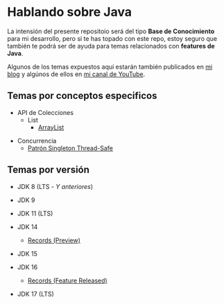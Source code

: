 # Hablando sobre Java

La intensión del presente repositoio será del tipo **Base de Conocimiento** para mi desarrollo, pero si te has topado con este repo, estoy seguro que también te podrá ser de ayuda para temas relacionados con **features de Java**.

Algunos de los temas expuestos aquí estarán también publicados en [mi blog](https://cruzaley-web.com/) y algúnos de ellos en [mi canal de YouTube](https://www.youtube.com/channel/UCxtN0ZzDyz7cAQavGHbAOlQ).

## Temas por conceptos especificos

* API de Colecciones
  * List
    - [ArrayList](src/main/java/com/spcruzaley/topic/collections/list/arrayList)

- Concurrencia
  - [Patrón Singleton Thread-Safe](src/main/java/com/spcruzaley/topic/concurrency/singletonpattern)

## Temas por versión

* JDK 8 (LTS - _Y anteriores_)


* JDK 9


* JDK 11 (LTS)


* JDK 14
  * [Records (Preview)](src/main/java/com/spcruzaley/jdk14/records/)


* JDK 15


* JDK 16
  * [Records (Feature Released)](src/main/java/com/spcruzaley/jdk14/records/)


* JDK 17 (LTS)
